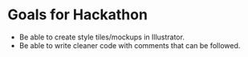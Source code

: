 #  Goals for Hackathon

- Be able to create style tiles/mockups in Illustrator.
- Be able to write cleaner code with comments that can be followed.